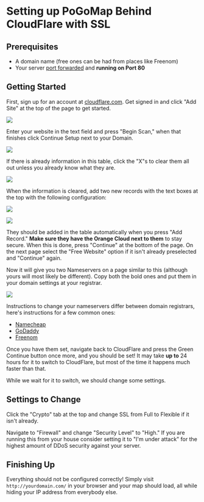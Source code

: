 # Setting up PoGoMap Behind CloudFlare with SSL

## Prerequisites

  - A domain name (free ones can be had from places like Freenom)
  - Your server [port forwarded](external.md) and **running on Port 80**

## Getting Started

First, sign up for an account at [cloudflare.com](https://www.cloudflare.com/a/sign-up). Get signed in and click "Add Site" at the top of the page to get started.

![](https://i.imgur.com/KxDz8Ik.png)

Enter your website in the text field and press "Begin Scan," when that finishes click Continue Setup next to your Domain.

![](https://i.imgur.com/cJZio5R.png)

If there is already information in this table, click the "X"s to clear them all out unless you already know what they are.

![](https://i.imgur.com/AzEGV1i.png)

When the information is cleared, add two new records with the text boxes at the top with the following configuration:

![](https://i.imgur.com/ZXMksO1.png)

![](https://i.imgur.com/KLAGSDL.png)

They should be added in the table automatically when you press "Add Record." **Make sure they have the Orange Cloud next to them** to stay secure. When this is done, press "Continue" at the bottom of the page. On the next page select the "Free Website" option if it isn't already preselected and "Continue" again.

Now it will give you two Nameservers on a page similar to this (although yours will most likely be different). Copy both the bold ones and put them in your domain settings at your registrar.

![](https://i.imgur.com/ZTzOM0g.png)

Instructions to change your nameservers differ between domain registrars, here's instructions for a few common ones:

  - [Namecheap](https://www.namecheap.com/support/knowledgebase/article.aspx/767/10/how-can-i-change-the-nameservers-for-my-domain)
  - [GoDaddy](https://www.godaddy.com/help/set-custom-nameservers-for-domains-registered-with-godaddy-12317)
  - [Freenom](https://my.freenom.com/knowledgebase.php?action=displayarticle&id=3)

Once you have them set, navigate back to CloudFlare and press the Green Continue button once more, and you should be set! It may take **up to** 24 hours for it to switch to CloudFlare, but most of the time it happens much faster than that.

While we wait for it to switch, we should change some settings.

## Settings to Change

Click the "Crypto" tab at the top and change SSL from Full to Flexible if it isn't already.

Navigate to "Firewall" and change "Security Level" to "High." If you are running this from your house consider setting it to "I'm under attack" for the highest amount of DDoS security against your server.

## Finishing Up

Everything should not be configured correctly! Simply visit `http://yourdomain.com/` in your browser and your map should load, all while hiding your IP address from everybody else.
